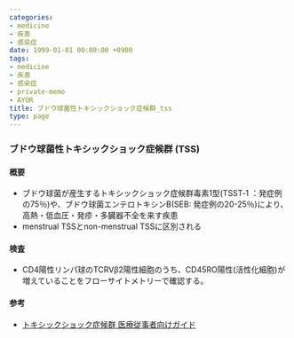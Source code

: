 ```yaml
---
categories:
- medicine
- 疾患
- 感染症
date: 1999-01-01 00:00:00 +0900
tags:
- medicine
- 疾患
- 感染症
- private-memo
- AYOR
title: ブドウ球菌性トキシックショック症候群_tss
type: page
---
```


### ブドウ球菌性トキシックショック症候群 (TSS)

#### 概要

- ブドウ球菌が産生するトキシックショック症候群毒素1型(TSST‐1
    ：発症例の75％)や、ブドウ球菌エンテロトキシンB(SEB:
    発症例の20-25％)により、高熱・低血圧・発疹・多臓器不全を来す疾患
- menstrual TSSとnon-menstrual TSSに区別される

#### 検査

- CD4陽性リンパ球のTCRVβ2陽性細胞のうち、CD45RO陽性(活性化細胞)が増えていることをフローサイトメトリーで確認する。

#### 参考

- [トキシックショック症候群
    医療従事者向けガイド](http://www.jhpia.or.jp/standard/tss/img/guide.pdf)
